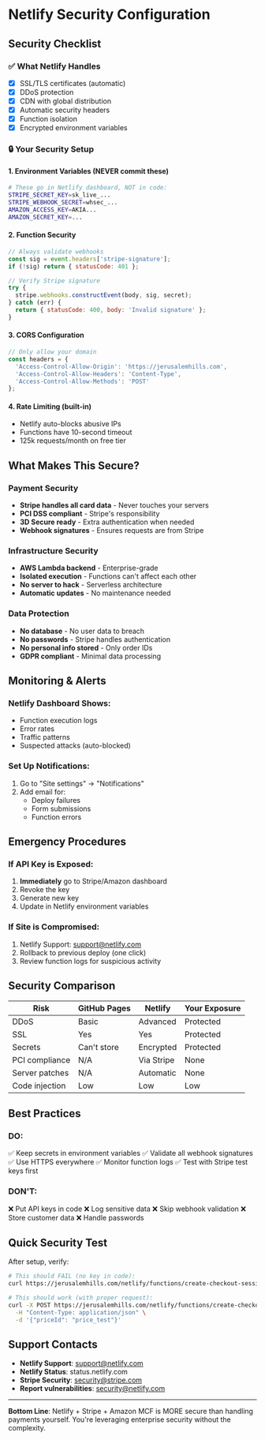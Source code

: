 # Netlify Security Configuration

## Security Checklist

### ✅ What Netlify Handles
- [x] SSL/TLS certificates (automatic)
- [x] DDoS protection
- [x] CDN with global distribution
- [x] Automatic security headers
- [x] Function isolation
- [x] Encrypted environment variables

### 🔒 Your Security Setup

#### 1. Environment Variables (NEVER commit these)
```bash
# These go in Netlify dashboard, NOT in code:
STRIPE_SECRET_KEY=sk_live_...
STRIPE_WEBHOOK_SECRET=whsec_...
AMAZON_ACCESS_KEY=AKIA...
AMAZON_SECRET_KEY=...
```

#### 2. Function Security
```javascript
// Always validate webhooks
const sig = event.headers['stripe-signature'];
if (!sig) return { statusCode: 401 };

// Verify Stripe signature
try {
  stripe.webhooks.constructEvent(body, sig, secret);
} catch (err) {
  return { statusCode: 400, body: 'Invalid signature' };
}
```

#### 3. CORS Configuration
```javascript
// Only allow your domain
const headers = {
  'Access-Control-Allow-Origin': 'https://jerusalemhills.com',
  'Access-Control-Allow-Headers': 'Content-Type',
  'Access-Control-Allow-Methods': 'POST'
};
```

#### 4. Rate Limiting (built-in)
- Netlify auto-blocks abusive IPs
- Functions have 10-second timeout
- 125k requests/month on free tier

## What Makes This Secure?

### Payment Security
- **Stripe handles all card data** - Never touches your servers
- **PCI DSS compliant** - Stripe's responsibility
- **3D Secure ready** - Extra authentication when needed
- **Webhook signatures** - Ensures requests are from Stripe

### Infrastructure Security
- **AWS Lambda backend** - Enterprise-grade
- **Isolated execution** - Functions can't affect each other
- **No server to hack** - Serverless architecture
- **Automatic updates** - No maintenance needed

### Data Protection
- **No database** - No user data to breach
- **No passwords** - Stripe handles authentication
- **No personal info stored** - Only order IDs
- **GDPR compliant** - Minimal data processing

## Monitoring & Alerts

### Netlify Dashboard Shows:
- Function execution logs
- Error rates
- Traffic patterns
- Suspected attacks (auto-blocked)

### Set Up Notifications:
1. Go to "Site settings" → "Notifications"
2. Add email for:
   - Deploy failures
   - Form submissions
   - Function errors

## Emergency Procedures

### If API Key is Exposed:
1. **Immediately** go to Stripe/Amazon dashboard
2. Revoke the key
3. Generate new key
4. Update in Netlify environment variables

### If Site is Compromised:
1. Netlify Support: support@netlify.com
2. Rollback to previous deploy (one click)
3. Review function logs for suspicious activity

## Security Comparison

| Risk | GitHub Pages | Netlify | Your Exposure |
|------|--------------|---------|---------------|
| DDoS | Basic | Advanced | Protected |
| SSL | Yes | Yes | Protected |
| Secrets | Can't store | Encrypted | Protected |
| PCI compliance | N/A | Via Stripe | None |
| Server patches | N/A | Automatic | None |
| Code injection | Low | Low | Low |

## Best Practices

### DO:
✅ Keep secrets in environment variables
✅ Validate all webhook signatures
✅ Use HTTPS everywhere
✅ Monitor function logs
✅ Test with Stripe test keys first

### DON'T:
❌ Put API keys in code
❌ Log sensitive data
❌ Skip webhook validation
❌ Store customer data
❌ Handle passwords

## Quick Security Test

After setup, verify:
```bash
# This should FAIL (no key in code):
curl https://jerusalemhills.com/netlify/functions/create-checkout-session

# This should work (with proper request):
curl -X POST https://jerusalemhills.com/netlify/functions/create-checkout-session \
  -H "Content-Type: application/json" \
  -d '{"priceId": "price_test"}'
```

## Support Contacts

- **Netlify Support**: support@netlify.com
- **Netlify Status**: status.netlify.com
- **Stripe Security**: security@stripe.com
- **Report vulnerabilities**: security@netlify.com

---

**Bottom Line**: Netlify + Stripe + Amazon MCF is MORE secure than handling payments yourself. You're leveraging enterprise security without the complexity.